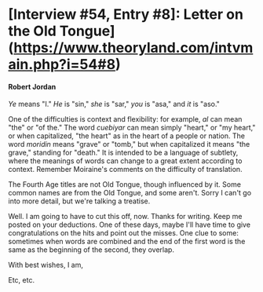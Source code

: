 # [Interview #54, Entry #8]: Letter on the Old Tongue](https://www.theoryland.com/intvmain.php?i=54#8)

#### Robert Jordan

*Ye*
means "I."
*He*
is "sin,"
*she*
is "sar,"
*you*
is "asa," and
*it*
is "aso."

One of the difficulties is context and flexibility: for example,
*al*
can mean "the" or "of the." The word
*cuebiyar*
can mean simply "heart," or "my heart," or when capitalized, "the heart" as in the heart of a people or nation. The word
*moridin*
means "grave" or "tomb," but when capitalized it means "the grave," standing for "death." It is intended to be a language of subtlety, where the meanings of words can change to a great extent according to context. Remember Moiraine's comments on the difficulty of translation.

The Fourth Age titles are not Old Tongue, though influenced by it. Some common names are from the Old Tongue, and some aren't. Sorry I can't go into more detail, but we're talking a treatise.

Well. I am going to have to cut this off, now. Thanks for writing. Keep me posted on your deductions. One of these days, maybe I'll have time to give congratulations on the hits and point out the misses. One clue to some: sometimes when words are combined and the end of the first word is the same as the beginning of the second, they overlap.

With best wishes, I am,

Etc, etc.

